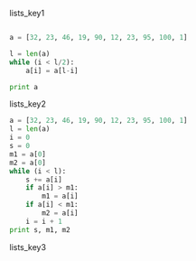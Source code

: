lists_key1
```

```
```python
a = [32, 23, 46, 19, 90, 12, 23, 95, 100, 1]

l = len(a)
while (i < l/2):
    a[i] = a[l-i]

print a
```

lists_key2



```python
a = [32, 23, 46, 19, 90, 12, 23, 95, 100, 1]
l = len(a)
i = 0
s = 0
m1 = a[0]
m2 = a[0]
while (i < l):
    s += a[i]
    if a[i] > m1:
        m1 = a[i]
    if a[i] < m1:
        m2 = a[i]
    i = i + 1
print s, m1, m2
```

lists_key3
